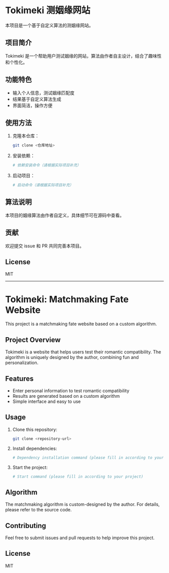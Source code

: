 # Tokimeki 测姻缘网站

本项目是一个基于自定义算法的测姻缘网站。

## 项目简介

Tokimeki 是一个帮助用户测试姻缘的网站，算法由作者自主设计，结合了趣味性和个性化。

## 功能特色
- 输入个人信息，测试姻缘匹配度
- 结果基于自定义算法生成
- 界面简洁，操作方便

## 使用方法
1. 克隆本仓库：
   ```bash
   git clone <仓库地址>
   ```
2. 安装依赖：
   ```bash
   # 依赖安装命令（请根据实际项目补充）
   ```
3. 启动项目：
   ```bash
   # 启动命令（请根据实际项目补充）
   ```

## 算法说明
本项目的姻缘算法由作者自定义，具体细节可在源码中查看。

## 贡献
欢迎提交 issue 和 PR 共同完善本项目。

## License
MIT 

---

# Tokimeki: Matchmaking Fate Website

This project is a matchmaking fate website based on a custom algorithm.

## Project Overview

Tokimeki is a website that helps users test their romantic compatibility. The algorithm is uniquely designed by the author, combining fun and personalization.

## Features
- Enter personal information to test romantic compatibility
- Results are generated based on a custom algorithm
- Simple interface and easy to use

## Usage
1. Clone this repository:
   ```bash
   git clone <repository-url>
   ```
2. Install dependencies:
   ```bash
   # Dependency installation command (please fill in according to your project)
   ```
3. Start the project:
   ```bash
   # Start command (please fill in according to your project)
   ```

## Algorithm
The matchmaking algorithm is custom-designed by the author. For details, please refer to the source code.

## Contributing
Feel free to submit issues and pull requests to help improve this project.

## License
MIT 